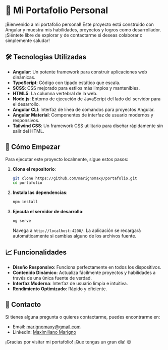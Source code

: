 # 🌟 Mi Portafolio Personal 

¡Bienvenido a mi portafolio personal! Este proyecto está construido con Angular y muestra mis habilidades, proyectos y logros como desarrollador. ¡Siéntete libre de explorar y de contactarme si deseas colaborar o simplemente saludar! 

## 🛠 Tecnologías Utilizadas
- **Angular**: Un potente framework para construir aplicaciones web dinámicas.
- **TypeScript**: Código con tipado estático que escala.
- **SCSS**: CSS mejorado para estilos más limpios y mantenibles.
- **HTML5**: La columna vertebral de la web.
- **Node.js**: Entorno de ejecución de JavaScript del lado del servidor para el desarrollo.
- **Angular CLI**: Interfaz de línea de comandos para proyectos Angular.
- **Angular Material**: Componentes de interfaz de usuario modernos y responsivos.
- **Tailwind CSS**: Un framework CSS utilitario para diseñar rápidamente sin salir del HTML.


## 🚀 Cómo Empezar

Para ejecutar este proyecto localmente, sigue estos pasos:

1. **Clona el repositorio**:
    ```sh
    git clone https://github.com/marignomaxy/portafolio.git
    cd portafolio
    ```

2. **Instala las dependencias**:
    ```sh
    npm install
    ```

3. **Ejecuta el servidor de desarrollo**:
    ```sh
    ng serve
    ```
    Navega a `http://localhost:4200/`. La aplicación se recargará automáticamente si cambias alguno de los archivos fuente.

## 📈 Funcionalidades

- **Diseño Responsivo**: Funciona perfectamente en todos los dispositivos.
- **Contenido Dinámico**: Actualiza fácilmente proyectos y habilidades a través de una única fuente de verdad.
- **Interfaz Moderna**: Interfaz de usuario limpia e intuitiva.
- **Rendimiento Optimizado**: Rápido y eficiente.


## 📧 Contacto
Si tienes alguna pregunta o quieres contactarme, puedes encontrarme en:

- Email: marignomaxy@gmail.com
- LinkedIn: [Maximiliano Marigno](https://www.linkedin.com/in/maximiliano-marigno/)


¡Gracias por visitar mi portafolio! ¡Que tengas un gran día! 😊
